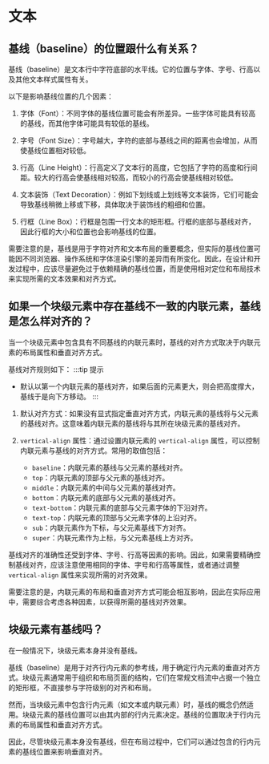 # 文本

## 基线（baseline）的位置跟什么有关系？
基线（baseline）是文本行中字符底部的水平线。它的位置与字体、字号、行高以及其他文本样式属性有关。

以下是影响基线位置的几个因素：

1. 字体（Font）：不同字体的基线位置可能会有所差异。一些字体可能具有较高的基线，而其他字体可能具有较低的基线。

2. 字号（Font Size）：字号越大，字符的底部与基线之间的距离也会增加，从而使基线位置相对较低。

3. 行高（Line Height）：行高定义了文本行的高度，它包括了字符的高度和行间距。较大的行高会使基线相对较高，而较小的行高会使基线相对较低。

4. 文本装饰（Text Decoration）：例如下划线或上划线等文本装饰，它们可能会导致基线稍微上移或下移，具体取决于装饰线的粗细和位置。

5. 行框（Line Box）：行框是包围一行文本的矩形框。行框的底部与基线对齐，因此行框的大小和位置也会影响基线的位置。

需要注意的是，基线是用于字符对齐和文本布局的重要概念，但实际的基线位置可能因不同浏览器、操作系统和字体渲染引擎的差异而有所变化。因此，在设计和开发过程中，应该尽量避免过于依赖精确的基线位置，而是使用相对定位和布局技术来实现所需的文本效果和对齐方式。

## 如果一个块级元素中存在基线不一致的内联元素，基线是怎么样对齐的？
当一个块级元素中包含具有不同基线的内联元素时，基线的对齐方式取决于内联元素的布局属性和垂直对齐方式。

基线对齐规则如下：
:::tip 提示
- 默认以第一个内联元素的基线对齐，如果后面的元素更大，则会把高度撑大，基线于是向下方移动。
	:::
1. 默认对齐方式：如果没有显式指定垂直对齐方式，内联元素的基线将与父元素的基线对齐。这意味着内联元素的基线将与其所在块级元素的基线对齐。

2. `vertical-align` 属性：通过设置内联元素的 `vertical-align` 属性，可以控制内联元素与基线的对齐方式。常用的取值包括：
   - `baseline`：内联元素的基线与父元素的基线对齐。
   - `top`：内联元素的顶部与父元素的基线对齐。
   - `middle`：内联元素的中间与父元素的基线对齐。
   - `bottom`：内联元素的底部与父元素的基线对齐。
   - `text-bottom`：内联元素的底部与父元素字体的下沿对齐。
   - `text-top`：内联元素的顶部与父元素字体的上沿对齐。
   - `sub`：内联元素作为下标，与父元素基线下方对齐。
   - `super`：内联元素作为上标，与父元素基线上方对齐。

基线对齐的准确性还受到字体、字号、行高等因素的影响。因此，如果需要精确控制基线对齐，应该注意使用相同的字体、字号和行高等属性，或者通过调整 `vertical-align` 属性来实现所需的对齐效果。

需要注意的是，内联元素的布局和垂直对齐方式可能会相互影响，因此在实际应用中，需要综合考虑各种因素，以获得所需的基线对齐效果。

## 块级元素有基线吗？
在一般情况下，块级元素本身并没有基线。

基线（baseline）是用于对齐行内元素的参考线，用于确定行内元素的垂直对齐方式。块级元素通常用于组织和布局页面的结构，它们在常规文档流中占据一个独立的矩形框，不直接参与字符级别的对齐和布局。

然而，当块级元素中包含行内元素（如文本或内联元素）时，基线的概念仍然适用。块级元素的基线位置可以由其内部的行内元素决定。基线的位置取决于行内元素的布局属性和垂直对齐方式。

因此，尽管块级元素本身没有基线，但在布局过程中，它们可以通过包含的行内元素的基线位置来影响垂直对齐。